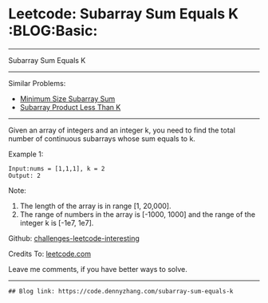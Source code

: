 # Leetcode: Subarray Sum Equals K     :BLOG:Basic:


---

Subarray Sum Equals K  

---

Similar Problems:  
-   [Minimum Size Subarray Sum](https://code.dennyzhang.com/minimum-size-subarray-sum)
-   [Subarray Product Less Than K](https://code.dennyzhang.com/subarray-product-less-than-k)

---

Given an array of integers and an integer k, you need to find the total number of continuous subarrays whose sum equals to k.  

Example 1:  

    Input:nums = [1,1,1], k = 2
    Output: 2

Note:  
1.  The length of the array is in range [1, 20,000].
2.  The range of numbers in the array is [-1000, 1000] and the range of the integer k is [-1e7, 1e7].

Github: [challenges-leetcode-interesting](https://github.com/DennyZhang/challenges-leetcode-interesting/tree/master/subarray-sum-equals-k)  

Credits To: [leetcode.com](https://leetcode.com/problems/subarray-sum-equals-k/description/)  

Leave me comments, if you have better ways to solve.  

---

    ## Blog link: https://code.dennyzhang.com/subarray-sum-equals-k